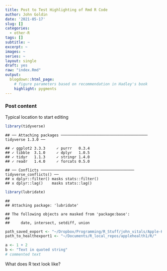 ```yaml
---
title: Post to Test Highlighting of Rmd R Code
author: John Goldin
date: '2021-05-17'
slug: []
categories:
  - other-R
tags: []
subtitle: ~
excerpt: ~
images: ~
series: ~
layout: single
draft: yes
raw: "index.Rmd"
output:
  blogdown::html_page:
    # figure parameters based on recommendation in Hadley's book
    highlight: pygments
---
```


### Post content

Typical location to start editing 



```r
library(tidyverse)
```

```
## ── Attaching packages ─────────────────────────────────────── tidyverse 1.3.0 ──
```

```
## ✓ ggplot2 3.3.3     ✓ purrr   0.3.4
## ✓ tibble  3.1.0     ✓ dplyr   1.0.5
## ✓ tidyr   1.1.3     ✓ stringr 1.4.0
## ✓ readr   1.4.0     ✓ forcats 0.5.0
```

```
## ── Conflicts ────────────────────────────────────────── tidyverse_conflicts() ──
## x dplyr::filter() masks stats::filter()
## x dplyr::lag()    masks stats::lag()
```

```r
library(lubridate)
```

```
## 
## Attaching package: 'lubridate'
```

```
## The following objects are masked from 'package:base':
## 
##     date, intersect, setdiff, union
```

```r
path_saved_export <- "~/Dropbox/Programming/R_Stuff/john_vitals/Apple-Health-Data/"
path_to_healthexport1 <- "~/Documents/R_local_repos/applehealth1/R/"

a <- 1 + 2
b <- "Text in quoted string"
# commented text
```

What does R text look like?
